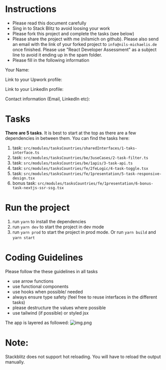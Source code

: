 # Instructions

- Please read this document carefully
- Sing in to Stack Blitz to avoid loosing your work
- Please fork this project and complete the tasks (see below)
- Please share the project with me (nilsmich on github). Please also send an email with the link of your forked project to `info@nils-michaelis.de` once finished. Please use "React Developer Assessment" as a subject line to avoid it ending up in the spam folder.
- Please fill in the following information

Your Name:

Link to your Upwork profile:

Link to your LinkedIn profile:

Contact information (Email, LinkedIn etc):

# Tasks

**There are 5 tasks**. It is best to start at the top as there are a few dependencies in between them. You can find the tasks here:

1. task: `src/modules/tasksCountries/sharedInterfaces/1-taks-interface.ts`
2. task: `src/modules/tasksCountries/be/3useCases/2-task-filter.ts`
3. task: `src/modules/tasksCountries/be/1apis/3-task-api.ts`
4. task: `src/modules/tasksCountries/fe/2feLogic/4-task-toggle.tsx`
5. task: `src/modules/tasksCountries/fe/1presentation/5-task-responsive-design.tsx`
6. bonus task: `src/modules/tasksCountries/fe/1presentation/6-bonus-task-nextjs-ssr-ssg.tsx`

# Run the project

1. run `yarn` to install the dependencies
2. run `yarn dev` to start the project in dev mode
3. run `yarn prod` to start the project in prod mode. Or run `yarn build` and `yarn start`

# Coding Guidelines

Please follow the these guidelines in all tasks

- use arrow functions
- use functional components
- use hooks when possible/ needed
- always ensure type safety (feel free to reuse interfaces in the different tasks)
- please destructure the values where possible
- use tailwind (if possible) or styled jsx

The app is layered as followed:
![img.png](public/layers-guideline.png)

# Note:

Stackblitz does not support hot reloading. You will have to reload the output manually.
